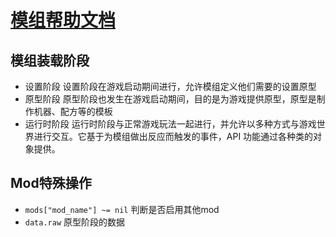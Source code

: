 # [模组帮助文档](https://lua-api.factorio.com/latest/)

## 模组装载阶段
- 设置阶段
    设置阶段在游戏启动期间进行，允许模组定义他们需要的设置原型
- 原型阶段
    原型阶段也发生在游戏启动期间，目的是为游戏提供原型，原型是制作机器、配方等的模板
- 运行时阶段
    运行时阶段与正常游戏玩法一起进行，并允许以多种方式与游戏世界进行交互。它基于为模组做出反应而触发的事件，API 功能通过各种类的对象提供。

## Mod特殊操作
- `mods["mod_name"] ~= nil` 判断是否启用其他mod
- `data.raw` 原型阶段的数据
    
